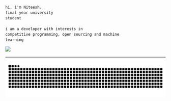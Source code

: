 <code>hi, i'm Niteesh.</code><br>
<code>final year university student</code><br><br>
<code>i am a developer with interests in competitive programming, open sourcing and machine learning</code><br>

![](https://komarev.com/ghpvc/?username=NiteeshL&base=0&color=ED8796)


---
<picture>
  <source media="(prefers-color-scheme: dark)" srcset="https://raw.githubusercontent.com/NiteeshL/NiteeshL/output/github-contribution-grid-snake-dark.svg">
  <source media="(prefers-color-scheme: light)" srcset="https://raw.githubusercontent.com/NiteeshL/NiteeshL/output/github-contribution-grid-snake.svg">
  <img alt="github contribution grid snake animation" src="https://raw.githubusercontent.com/NiteeshL/NiteeshL/output/github-contribution-grid-snake.svg">
</picture>
